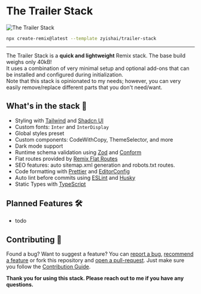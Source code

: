 # The Trailer Stack

![The Trailer Stack]()

```sh
npx create-remix@latest --template zyishai/trailer-stack
```

---

The Trailer Stack is a **quick and lightweight** Remix stack. The base build weighs only 40kB!  
It uses a combination of very minimal setup and optional add-ons that can be installed and configured during initialization.  
Note that this stack is opinionated to my needs; however, you can very easily remove/replace different parts that you don't need/want.

## What's in the stack 🚀

<!--
- [Fly app deployment](https://fly.io) with [Docker](https://www.docker.com/)
- Production-ready [SQLite Database](https://sqlite.org)
- Healthcheck endpoint for [Fly backups region fallbacks](https://fly.io/docs/reference/configuration/#services-http_checks)
- [GitHub Actions](https://github.com/features/actions) for deploy on merge to production and staging environments
- Email/Password Authentication with [cookie-based sessions](https://remix.run/utils/sessions#md-createcookiesessionstorage)
- Database ORM with [Prisma](https://prisma.io)
- End-to-end testing with [Cypress](https://cypress.io)
- Local third party request mocking with [MSW](https://mswjs.io)
- Unit testing with [Vitest](https://vitest.dev) and [Testing Library](https://testing-library.com)
-->
- Styling with [Tailwind](https://tailwindcss.com/) and [Shadcn UI](https://ui.shadcn.com)
- Custom fonts: `Inter` and `InterDisplay`
- Global styles preset
- Custom components: CodeWithCopy, ThemeSelector, and more
- Dark mode support
- Runtime schema validation using [Zod](https://zod.dev) and [Conform](https://conform.guide)
- Flat routes provided by [Remix Flat Routes](https://github.com/kiliman/remix-flat-routes)
- SEO features: auto sitemap.xml generation and robots.txt routes.
- Code formatting with [Prettier](https://prettier.io) and [EditorConfig](https://editorconfig.org)
- Auto lint before commits using [ESLint](https://eslint.org) and [Husky](https://www.npmjs.com/package/husky)
- Static Types with [TypeScript](https://typescriptlang.org)

## Planned Features 🛠️
- todo

## Contributing 🤝
Found a bug? Want to suggest a feature? You can [report a bug](), [recommend a feature]() or fork this repository and [open a pull-request](). Just make sure you follow the [Contribution Guide]().

**Thank you for using this stack. Please reach out to me if you have any questions.**
